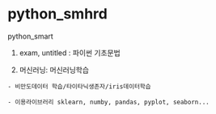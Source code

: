 # python_smhrd
python_smart
  1. exam, untitled : 파이썬 기초문법

  2. 머신러닝: 머신러닝학습
   
    - 비만도데이터 학습/타이타닉생존자/iris데이터학습
  
    - 이용라이브러리 sklearn, numby, pandas, pyplot, seaborn...
